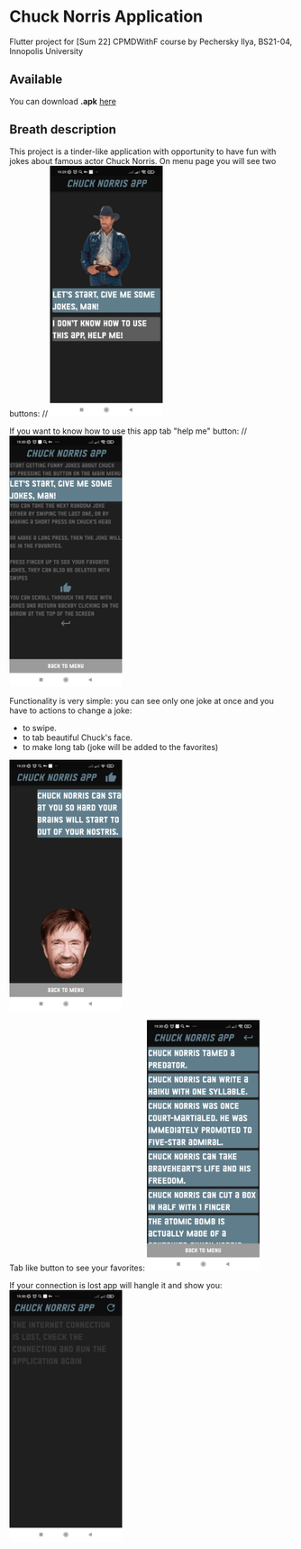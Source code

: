# Chuck Norris Application
Flutter project for [Sum 22] CPMDWithF course by Pechersky Ilya, BS21-04, Innopolis University

## Available

You can download __.apk__ [here](https://drive.google.com/drive/folders/1BzTfZ4mI7ffnUS45wWGYnSN6pPvnSvjy?usp=sharing)

## Breath description
This project is a tinder-like application with opportunity to have fun with jokes about famous actor Chuck Norris.
On menu page you will see two buttons: //
<img src="screenshots/menu.jpg" width="200" />

If you want to know how to use this app tab "help me" button: //
<img src="screenshots/rules.jpg" width="200" />

Functionality is very simple: you can see only one joke at once and you have to actions to change a joke:
- to swipe.
- to tab beautiful Chuck's face.
- to make long tab (joke will be added to the favorites)

[//]: # (Hello)
<img src="screenshots/mainpage.jpg" width="200" />

Tab like button to see your favorites:
<img src="screenshots/favorites.jpg" width="200" />

If your connection is lost app will hangle it and show you:
<img src="screenshots/lostconnection.jpg" width="200" />
